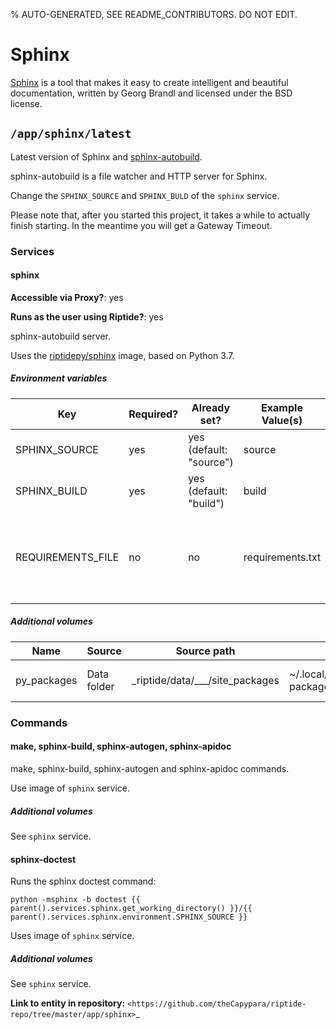 % AUTO-GENERATED, SEE README_CONTRIBUTORS. DO NOT EDIT.

# Sphinx

[Sphinx] is a tool that makes it easy to create intelligent and beautiful documentation,
written by Georg Brandl and licensed under the BSD license.


## `/app/sphinx/latest`

Latest version of Sphinx and [sphinx-autobuild].

sphinx-autobuild is a file watcher and HTTP server for Sphinx.

Change the `SPHINX_SOURCE` and `SPHINX_BULD` of the `sphinx` service.

Please note that, after you started this project, it takes a while to actually
finish starting. In the meantime you will get a Gateway Timeout.

### Services

#### sphinx

**Accessible via Proxy?**: yes

**Runs as the user using Riptide?**: yes

sphinx-autobuild server.

Uses the [riptidepy/sphinx](https://hub.docker.com/r/riptidepy/sphinx) image, based on Python 3.7.

##### Environment variables

| Key               | Required? | Already set?            | Example Value(s) | Description                                                                  |
| ----------------- | --------- | ----------------------- | ---------------- | ---------------------------------------------------------------------------- |
| SPHINX_SOURCE     | yes       | yes (default: "source") | source           | Directory that contains the conf.py                                          |
| SPHINX_BUILD      | yes       | yes (default: "build")  | build            | Build output directory                                                       |
| REQUIREMENTS_FILE | no        | no                      | requirements.txt | This file is read on startup and the dependencies in it are installed first. |

##### Additional volumes

| Name        | Source      | Source path                         | Target path                          | Description                                       |
| ----------- | ----------- | ----------------------------------- | ------------------------------------ | ------------------------------------------------- |
| py_packages | Data folder | \_riptide/data/\_\_\_/site_packages | ~/.local/lib/python3.7/site-packages | Installed Python packages (see REQUIREMENTS_FILE) |

### Commands

#### make, sphinx-build, sphinx-autogen, sphinx-apidoc

make, sphinx-build, sphinx-autogen and sphinx-apidoc commands.

Use image of `sphinx` service.

##### Additional volumes

See `sphinx` service.

#### sphinx-doctest

Runs the sphinx doctest command:

```
python -msphinx -b doctest {{ parent().services.sphinx.get_working_directory() }}/{{ parent().services.sphinx.environment.SPHINX_SOURCE }}
```

Uses image of `sphinx` service.

##### Additional volumes

See `sphinx` service.

[sphinx]: http://www.sphinx-doc.org/en/master/
**Link to entity in repository:** `<https://github.com/theCapypara/riptide-repo/tree/master/app/sphinx>`_

[sphinx-autobuild]: https://pypi.org/project/sphinx-autobuild/
